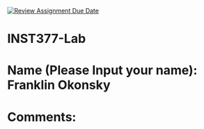 [![Review Assignment Due Date](https://classroom.github.com/assets/deadline-readme-button-22041afd0340ce965d47ae6ef1cefeee28c7c493a6346c4f15d667ab976d596c.svg)](https://classroom.github.com/a/LXHgsJqg)
# INST377-Lab

# Name (Please Input your name): Franklin Okonsky

# Comments: 

